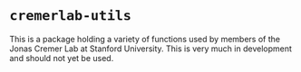 # `cremerlab-utils`

This is a package holding a variety of functions used by members of the Jonas 
Cremer  Lab at Stanford University. This is very much in development and 
should not yet be used. 

